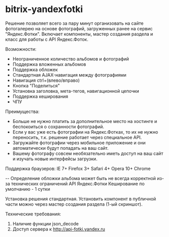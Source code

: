 ﻿bitrix-yandexfotki
==================

Решение позволяет всего за пару минут организовать на сайте фотогалерею на основе фотографий, загруженных ранее на сервис "Яндекс.Фотки". Включает компоненты, мастер создания раздела и класс для работы с API Яндекс.Фоток.

Возможности:
* Неограниченное количество альбомов и фотографий
* Поддержка вложенных альбомов
* Поддержка обложек
* Стандартная AJAX-навигация между фотографиями
* Навигация ctrl+(влево/вправо)
* Кнопка "Поделиться"
* Установка заголовка, мета-тегов, навигационной цепочки
* Поддержка кеширования
* ЧПУ


Преимущества:
* Больше не нужно платить за дополнительное место на хостинге и беспокоиться о сохранности фотографий.
* Если у вас уже есть фотографии на Яндекс.Фотках, то их не нужно переносить, т.к. решение работает через специальное API.
* Загружайте фотографии через мобильное приложение и они автоматически будут попадать на ваш сайт.
* Вашему фотографу совсем необязательно иметь доступ на ваш сайт и изучать новые интерфейсы загрузки.

Поддержка браузеров:
IE 7+
Firefox 3+
Safari 4+
Opera 10+
Chrome

--
Определение обложки альбома может быть не всегда корректной из-за технических ограничений API Яндекс.Фотки
Кеширование по умолчанию - 1 сутки

Установка решения стандартная. Установить компонент в публичной части можно через мастер создания раздела (1-ый скриншот).

Технические требования:
1) Наличие функции json_decode
2) Доступ сервера к http://api-fotki.yandex.ru